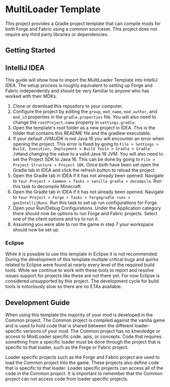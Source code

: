 # MultiLoader Template

This project provides a Gradle project template that can compile mods for both Forge and Fabric using a common
sourceset. This project does not require any third party libraries or dependencies.

## Getting Started

## IntelliJ IDEA

This guide will show how to import the MultiLoader Template into IntelliJ IDEA. The setup process is roughly equivalent
to setting up Forge and Fabric independently and should be very familiar to anyone who has worked with their MDKs.

1. Clone or download this repository to your computer.
2. Configure the project by editing the `group`, `mod_name`, `mod_author`, and `mod_id` properties in
   the `gradle.properties` file. You will also need to change the `rootProject.name`  property in `settings.gradle`.
3. Open the template's root folder as a new project in IDEA. This is the folder that contains this README file and the
   gradlew executable.
4. If your default JVM/JDK is not Java 16 you will encounter an error when opening the project. This error is fixed by
   going to `File > Settings > Build, Execution, Deployment > Build Tools > Gradle > Gradle JVM`and changing the value
   to a valid Java 16 JVM. You will also need to set the Project SDK to Java 16. This can be done by going
   to `File > Project Structure > Project SDK`. Once both have been set open the Gradle tab in IDEA and click the
   refresh button to reload the project.
5. Open the Gradle tab in IDEA if it has not already been opened. Navigate
   to `Your Project > Common > Tasks > vanilla gradle > decompile`. Run this task to decompile Minecraft.
6. Open the Gradle tab in IDEA if it has not already been opened. Navigate
   to `Your Project > Forge > Tasks > forgegradle runs > genIntellijRuns`. Run this task to set up run configurations
   for Forge.
7. Open your Run/Debug Configurations. Under the Application category there should now be options to run Forge and
   Fabric projects. Select one of the client options and try to run it.
8. Assuming you were able to run the game in step 7 your workspace should now be set up.

### Eclipse

While it is possible to use this template in Eclipse it is not recommended. During the development of this template
multiple critical bugs and quirks related to Eclipse were found at nearly every level of the required build tools. While
we continue to work with these tools to report and resolve issues support for projects like these are not there yet. For
now Eclipse is considered unsupported by this project. The development cycle for build tools is notoriously slow so
there are no ETAs available.

## Development Guide

When using this template the majority of your mod is developed in the Common project. The Common project is compiled
against the vanilla game and is used to hold code that is shared between the different loader-specific versions of your
mod. The Common project has no knwoledge or access to ModLoader specific code, apis, or concepts. Code that requires
something from a specific loader must be done through the project that is specific to that loader, such as the Forge or
Fabric project.

Loader specific projects such as the Forge and Fabric project are used to load the Common project into the game. These
projects also define code that is specific to that loader. Loader specific projects can access all of the code in the
Common project. It is important to remember that the Common project can not access code from loader specific projects.